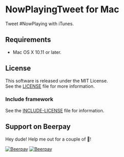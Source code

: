 # NowPlayingTweet for Mac
Tweet #NowPlaying with iTunes.

## Requirements
* Mac OS X 10.11 or later.

## License
This software is released under the MIT License.  
See the [LICENSE] file for more information.

### Include framework
See the [INCLUDE-LICENSE] file for information.

[LICENSE]: https://github.com/kPherox/NowPlayingTweet/blob/master/LICENSE.txt
[INCLUDE-LICENSE]: https://github.com/kPherox/NowPlayingTweet/blob/master/INCLUDE-LICENSE.md


## Support on Beerpay
Hey dude! Help me out for a couple of :beers:!

[![Beerpay](https://beerpay.io/kPherox/NowPlayingTweet/badge.svg?style=beer-square)](https://beerpay.io/kPherox/NowPlayingTweet)  [![Beerpay](https://beerpay.io/kPherox/NowPlayingTweet/make-wish.svg?style=flat-square)](https://beerpay.io/kPherox/NowPlayingTweet?focus=wish)